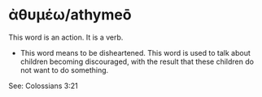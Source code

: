 # ἀθυμέω/athymeō 
This word is an action. It is a verb.

* This word means to be disheartened. This word is used to talk about children becoming discouraged, with the result that these children do not want to do something.

See: Colossians 3:21